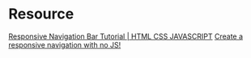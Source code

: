# Resource
[Responsive Navigation Bar Tutorial | HTML CSS JAVASCRIPT](https://www.youtube.com/watch?v=gXkqy0b4M5g)
[Create a responsive navigation with no JS!](https://www.youtube.com/watch?v=8QKOaTYvYUA)